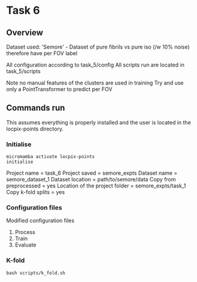 # Task 6

## Overview

Dataset used: 'Semore' - Dataset of pure fibrils vs pure iso (/w 10% noise) therefore have per FOV label

All configuration according to task_5/config
All scripts run are located in task_5/scripts

Note no manual features of the clusters are used in training
Try and use only a PointTransformer to predict per FOV 

## Commands run

This assumes everything is properly installed and the user is located in the locpix-points directory.

### Initialise

```shell
micromamba activate locpix-points
initialise
```

Project name = task_6
Project saved = semore_expts
Dataset name = semore_dataset_1
Dataset location = path/to/semore/data
Copy from preprocessed = yes
	Location of the project folder = semore_expts/task_1
Copy k-fold splits = yes

### Configuration  files

Modified configuration files

1. Process
2. Train
3. Evaluate

### K-fold 

```shell
bash scripts/k_fold.sh
```